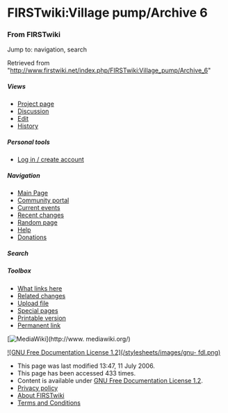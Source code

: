 # FIRSTwiki:Village pump/Archive 6

### From FIRSTwiki

Jump to: navigation, search

Retrieved from
"<http://www.firstwiki.net/index.php/FIRSTwiki:Village_pump/Archive_6>"

##### Views

  * [Project page](/index.php/FIRSTwiki:Village_pump/Archive_6)
  * [Discussion](/index.php?title=FIRSTwiki_talk:Village_pump/Archive_6&action=edit)
  * [Edit](/index.php?title=FIRSTwiki:Village_pump/Archive_6&action=edit)
  * [History](/index.php?title=FIRSTwiki:Village_pump/Archive_6&action=history)

##### Personal tools

  * [Log in / create account](/index.php?title=Special:Userlogin&returnto=FIRSTwiki:Village_pump/Archive_6)

[](/index.php/Main_Page "Main Page" )

##### Navigation

  * [Main Page](/index.php/Main_Page)
  * [Community portal](/index.php/FIRSTwiki:Community_portal)
  * [Current events](/index.php/Current_events)
  * [Recent changes](/index.php/Special:Recentchanges)
  * [Random page](/index.php/Special:Random)
  * [Help](/index.php/Help:Contents)
  * [Donations](/index.php/FIRSTwiki:Site_support)

##### Search



##### Toolbox

  * [What links here](/index.php/Special:Whatlinkshere/FIRSTwiki:Village_pump/Archive_6)
  * [Related changes](/index.php/Special:Recentchangeslinked/FIRSTwiki:Village_pump/Archive_6)
  * [Upload file](/index.php/Special:Upload)
  * [Special pages](/index.php/Special:Specialpages)
  * [Printable version](/index.php?title=FIRSTwiki:Village_pump/Archive_6&printable=yes)
  * [Permanent link](/index.php?title=FIRSTwiki:Village_pump/Archive_6&oldid=48677)

[![MediaWiki](/skins/common/images/poweredby_mediawiki_88x31.png)](http://www.
mediawiki.org/)

[![GNU Free Documentation License 1.2](/stylesheets/images/gnu-
fdl.png)](http://www.gnu.org/copyleft/fdl.html)

  * This page was last modified 13:47, 11 July 2006.
  * This page has been accessed 433 times.
  * Content is available under [GNU Free Documentation License 1.2](http://www.gnu.org/copyleft/fdl.html "http://www.gnu.org/copyleft/fdl.html" ).
  * [Privacy policy](/index.php/FIRSTwiki:Privacy_policy "FIRSTwiki:Privacy policy" )
  * [About FIRSTwiki](/index.php/FIRSTwiki:About "FIRSTwiki:About" )
  * [Terms and Conditions](/index.php/FIRSTwiki:Terms_and_conditions "FIRSTwiki:Terms and conditions" )

